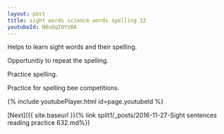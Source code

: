 ```yaml
---
layout: post
title: sight words science words spelling 12
youtubeId: N6uOqIOYzBA
---
```

 
 
Helps to learn sight words and their spelling.

Opportunitiy to repeat the spelling. 

Practice spelling. 
 
Practice for spelling bee competitions. 
 
{% include youtubePlayer.html id=page.youtubeId %}
 
 

[Next]({{ site.baseurl }}{% link  split1/_posts/2016-11-27-Sight sentences reading practice 632.md%})
 
